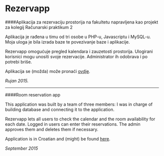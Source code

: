 # Rezervapp
####Aplikacija za rezervaciju prostorija na fakultetu napravljena kao projekt za kolegij Računarski praktikum 2

Aplikacija je rađena u timu od tri osobe u PHP-u, Javascriptu i MySQL-u. Moja uloga je bila izrada baze te povezivanje baze i aplikacije.

Rezervapp omogućuje pregled kalendara i zauzetosti prostorija. Ulogirani korisnici mogu unositi svoje rezervacije. Administrator ih odobrava i po potrebi briše.

Aplikacija se (možda) može pronaći [ovdje](http://web.studenti.math.pmf.unizg.hr/~amkarlo/).

*Rujan 2015.*

-------------------------------------------
####Room reservation app

This application was built by a team of three members: I was in charge of building database and connecting it to the application.

Rezervapp lets all users to check the calendar and the room availability for each date. Logged in users can enter their reservations. The admin approves them and deletes them if necessary.

Application is in Croatian and (might) be found [here](http://web.studenti.math.pmf.unizg.hr/~amkarlo/).

*September 2015*
